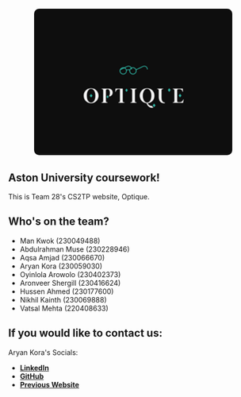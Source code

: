 <p align="center"><a href="https://cs2team28.cs2410-web01pvm.aston.ac.uk/" target="_blank"><img src="public/Images/logo.png" width="400" alt="optique Logo" style="border-radius: 10px;"></a></p>

## Aston University coursework!

This is Team 28's CS2TP website, Optique.

## Who's on the team?

-   Man Kwok (230049488)
-   Abdulrahman Muse (230228946)
-   Aqsa Amjad (230066670)
-   Aryan Kora (230059030)
-   Oyinlola Arowolo (230402373)
-   Aronveer Shergill (230416624)
-   Hussen Ahmed (230177600)
-   Nikhil Kainth (230069888)
-   Vatsal Mehta (220408633)

## If you would like to contact us:

Aryan Kora's Socials:

-   **[LinkedIn](https://www.linkedin.com/in/aryan-kora/)**
-   **[GitHub](https://github.com/Aryboy240)**
-   **[Previous Website](https://littledessertshop.netlify.app/)**
